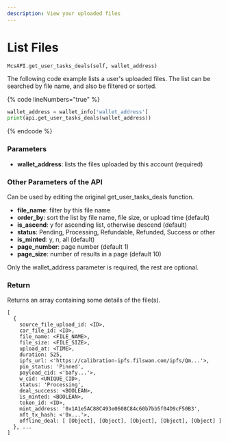 ```yaml
---
description: View your uploaded files
---
```


# List Files

`McsAPI.get_user_tasks_deals(self, wallet_address)`

The following code example lists a user's uploaded files. The list can be searched by file name, and also be filtered or sorted.

{% code lineNumbers="true" %}
```python
wallet_address = wallet_info['wallet_address']
print(api.get_user_tasks_deals(wallet_address))
```
{% endcode %}

### Parameters

* **wallet\_address**: lists the files uploaded by this account (required)

### Other Parameters of the API&#x20;

Can be used by editing the original get\_user\_tasks\_deals function.

* **file\_name**: filter by this file name
* **order\_by**: sort the list by file name, file size, or upload time (default)
* **is\_ascend**: y for ascending list, otherwise descend (default)
* **status**: Pending, Processing, Refundable, Refunded, Success or other
* **is\_minted**: y, n, all (default)
* **page\_number**: page number (default 1)
* **page\_size**: number of results in a page (default 10)

Only the wallet\_address parameter is required, the rest are optional.

### Return

Returns an array containing some details of the file(s).

```
[
  {
    source_file_upload_id: <ID>,
    car_file_id: <ID>,
    file_name: <FILE_NAME>,
    file_size: <FILE_SIZE>,
    upload_at: <TIME>,
    duration: 525,
    ipfs_url: <'https://calibration-ipfs.filswan.com/ipfs/Qm...'>,
    pin_status: 'Pinned',
    payload_cid: <'bafy...'>,
    w_cid: <UNIQUE_CID>,
    status: 'Processing',
    deal_success: <BOOLEAN>,
    is_minted: <BOOLEAN>,
    token_id: <ID>,
    mint_address: '0x1A1e5AC88C493e0608C84c60b7bb5f04D9cF50B3',
    nft_tx_hash: <'0x...'>,
    offline_deal: [ [Object], [Object], [Object], [Object], [Object] ]
  }, ...
]
```
